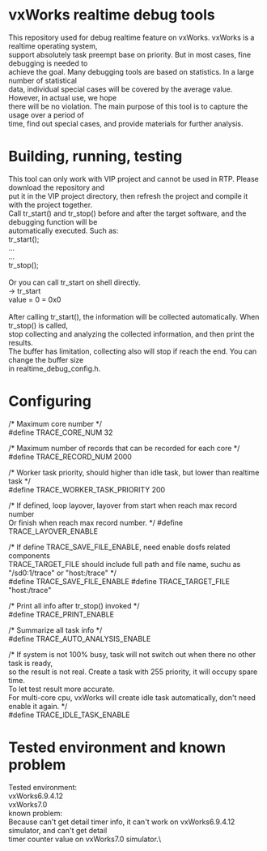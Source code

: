vxWorks realtime debug tools
============================
This repository used for debug realtime feature on vxWorks. vxWorks is a realtime operating system, \
support absolutely task preempt base on priority. But in most cases, fine debugging is needed to \
achieve the goal. Many debugging tools are based on statistics. In a large number of statistical \
data, individual special cases will be covered by the average value. However, in actual use, we hope \
there will be no violation. The main purpose of this tool is to capture the usage over a period of \
time, find out special cases, and provide materials for further analysis.

Building, running, testing
==========================
This tool can only work with VIP project and cannot be used in RTP. Please download the repository and \
put it in the VIP project directory, then refresh the project and compile it with the project together.\
Call tr_start() and tr_stop() before and after the target software, and the debugging function will be\
automatically executed. Such as:\
    tr_start();\
    ...\
    ...\
    tr_stop();\
    \
Or you can call tr_start on shell directly.\
    -> tr_start\
    value = 0 = 0x0\
    \
After calling tr_start(), the information will be collected automatically. When tr_stop() is called,\
stop collecting and analyzing the collected information, and then print the results.\
The buffer has limitation, collecting also will stop if reach the end. You can change the buffer size\
in realtime_debug_config.h.

Configuring
===========
/* Maximum core number */\
#define TRACE_CORE_NUM                  32

/* Maximum number of records that can be recorded for each core */ \
#define TRACE_RECORD_NUM                2000

/* Worker task priority, should higher than idle task, but lower than realtime task */ \
#define TRACE_WORKER_TASK_PRIORITY      200

/* If defined, loop layover, layover from start when reach max record number \
   Or finish when reach max record number. */ 
#define TRACE_LAYOVER_ENABLE

/* If define TRACE_SAVE_FILE_ENABLE, need enable dosfs related components  \
   TRACE_TARGET_FILE should include full path and file name, suchu as "/sd0:1/trace" or "host:/trace" */ \
#define TRACE_SAVE_FILE_ENABLE
#define TRACE_TARGET_FILE               "host:/trace"

/* Print all info after tr_stop() invoked */\
#define TRACE_PRINT_ENABLE

/* Summarize all task info */\
#define TRACE_AUTO_ANALYSIS_ENABLE

/* If system is not 100% busy, task will not switch out when there no other task is ready, \
   so the result is not real. Create a task with 255 priority, it will occupy spare time. \
   To let test result more accurate. \
   For multi-core cpu, vxWorks will create idle task automatically, don't need enable it again. */\
#define TRACE_IDLE_TASK_ENABLE

Tested environment and known problem
====================================
Tested environment:\
    vxWorks6.9.4.12\
    vxWorks7.0\
known problem:\
Because can't get detail timer info, it can't work on vxWorks6.9.4.12 simulator, and can't get detail \
timer counter value on vxWorks7.0 simulator.\
